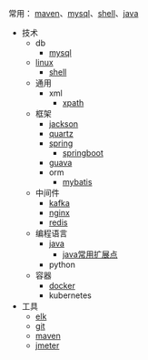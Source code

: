 常用：
[maven](/maven.md)、[mysql](/mysql.md)、[shell](/shell.md)、[java](/java.md)

* 技术
  * db
     * [mysql](/mysql.md)
  * [linux](/linux.md)
     * [shell](/shell.md)
  * 通用
     * xml
         * [xpath](/xpath.md)
  * 框架
     * [jackson](/jackson.md)
     * [quartz](/quartz.md)
     * [spring](/spring.md)
         * [springboot](/springboot.md)
     * [guava](/guava.md)
     * orm
         * [mybatis](/mybatis.md) 
  * 中间件
     * [kafka](/kafka.md)
     * [nginx](/nginx.md)
     * [redis](/redis.md)
  * 编程语言
     * [java](/java.md)
         * [java常用扩展点](/java-extend.md)
     * python
  * 容器
     * [docker](/docker.md)
     * kubernetes
* 工具
  * [elk](/elk.md)
  * [git](/git.md)
  * [maven](/maven.md)
  * [jmeter](/jmeter.md)
 
